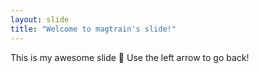 ```yaml
---
layout: slide
title: "Welcome to magtrain's slide!"
---
```

This is my awesome slide :tada:
Use the left arrow to go back!
